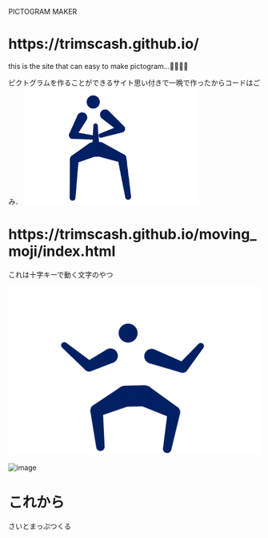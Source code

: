 PICTOGRAM MAKER
<h1>https://trimscash.github.io/</h1>
this is the site that can easy to make pictogram...👸👸👸👸

ピクトグラムを作ることができるサイト思い付きで一晩で作ったからコードはごみ．
<img src="https://github.com/trimscash/trimscash.github.io/blob/main/midasi.png?raw=true" width="350px">


<h1>https://trimscash.github.io/moving_moji/index.html</h1>
これは十字キーで動く文字のやつ

![](https://raw.githubusercontent.com/trimscash/trimscash.github.io/main/midashi.png)


![image](https://user-images.githubusercontent.com/42578480/132497523-4f69ecbe-36a9-46b4-885d-effbc306e117.png)



<h1>これから</h1>
さいとまっぷつくる
